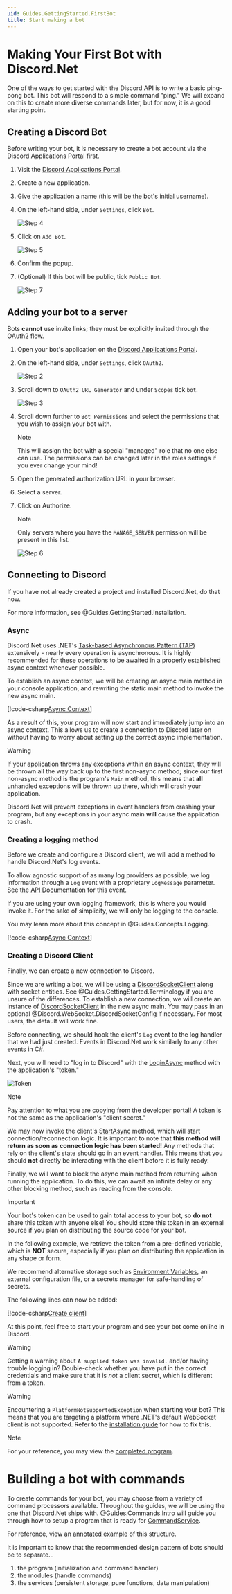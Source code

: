 ```yaml
---
uid: Guides.GettingStarted.FirstBot
title: Start making a bot
---
```


# Making Your First Bot with Discord.Net

One of the ways to get started with the Discord API is to write a
basic ping-pong bot. This bot will respond to a simple command "ping."
We will expand on this to create more diverse commands later, but for
now, it is a good starting point.

## Creating a Discord Bot

Before writing your bot, it is necessary to create a bot account via
the Discord Applications Portal first.

1. Visit the [Discord Applications Portal].
2. Create a new application.
3. Give the application a name (this will be the bot's initial username).
4. On the left-hand side, under `Settings`, click `Bot`.

    ![Step 4](images/intro-bot-settings.png)

5. Click on `Add Bot`.

    ![Step 5](images/intro-add-bot.png)

6. Confirm the popup.
7. (Optional) If this bot will be public, tick `Public Bot`.

    ![Step 7](images/intro-public-bot.png)

[Discord Applications Portal]: https://discordapp.com/developers/applications/

## Adding your bot to a server

Bots **cannot** use invite links; they must be explicitly invited
through the OAuth2 flow.

1. Open your bot's application on the [Discord Applications Portal].
2. On the left-hand side, under `Settings`, click `OAuth2`.

    ![Step 2](images/intro-oauth-settings.png)

3. Scroll down to `OAuth2 URL Generator` and under `Scopes` tick `bot`.

    ![Step 3](images/intro-scopes-bot.png)

4. Scroll down further to `Bot Permissions` and select the
 permissions that you wish to assign your bot with.

    > [!NOTE]
    > This will assign the bot with a special "managed" role that no
    > one else can use. The permissions can be changed later in the
    > roles settings if you ever change your mind!

5. Open the generated authorization URL in your browser.
6. Select a server.
7. Click on Authorize.

    > [!NOTE]
    > Only servers where you have the `MANAGE_SERVER` permission will be
    > present in this list.

    ![Step 6](images/intro-authorize.png)

## Connecting to Discord

If you have not already created a project and installed Discord.Net,
do that now.

For more information, see @Guides.GettingStarted.Installation.

### Async

Discord.Net uses .NET's [Task-based Asynchronous Pattern (TAP)]
extensively - nearly every operation is asynchronous. It is highly
recommended for these operations to be awaited in a
properly established async context whenever possible.

To establish an async context, we will be creating an async main method
in your console application, and rewriting the static main method to
invoke the new async main.

[!code-csharp[Async Context](samples/first-bot/async-context.cs)]

As a result of this, your program will now start and immediately
jump into an async context. This allows us to create a connection
to Discord later on without having to worry about setting up the
correct async implementation.

> [!WARNING]
> If your application throws any exceptions within an async context,
> they will be thrown all the way back up to the first non-async method;
> since our first non-async method is the program's `Main` method, this
> means that **all** unhandled exceptions will be thrown up there, which
> will crash your application.
>
> Discord.Net will prevent exceptions in event handlers from crashing
> your program, but any exceptions in your async main **will** cause
> the application to crash.

[Task-based Asynchronous Pattern (TAP)]: https://docs.microsoft.com/en-us/dotnet/articles/csharp/async

### Creating a logging method

Before we create and configure a Discord client, we will add a method
to handle Discord.Net's log events.

To allow agnostic support of as many log providers as possible, we
log information through a `Log` event with a proprietary `LogMessage`
parameter. See the [API Documentation] for this event.

If you are using your own logging framework, this is where you would
invoke it. For the sake of simplicity, we will only be logging to
the console.

You may learn more about this concept in @Guides.Concepts.Logging.

[!code-csharp[Async Context](samples/first-bot/logging.cs)]

[API Documentation]: xref:Discord.Rest.BaseDiscordClient.Log

### Creating a Discord Client

Finally, we can create a new connection to Discord.

Since we are writing a bot, we will be using a [DiscordSocketClient]
along with socket entities. See @Guides.GettingStarted.Terminology
if you are unsure of the differences. To establish a new connection,
we will create an instance of [DiscordSocketClient] in the new async
main. You may pass in an optional @Discord.WebSocket.DiscordSocketConfig
if necessary. For most users, the default will work fine.

Before connecting, we should hook the client's `Log` event to the
log handler that we had just created. Events in Discord.Net work
similarly to any other events in C#.

Next, you will need to "log in to Discord" with the [LoginAsync]
method with the application's "token."

![Token](images/intro-token.png)

> [!NOTE]
> Pay attention to what you are copying from the developer portal!
> A token is not the same as the application's "client secret."


We may now invoke the client's [StartAsync] method, which will
start connection/reconnection logic. It is important to note that
**this method will return as soon as connection logic has been started!**
Any methods that rely on the client's state should go in an event
handler. This means that you should **not** directly be interacting with
the client before it is fully ready.

Finally, we will want to block the async main method from returning
when running the application. To do this, we can await an infinite delay
or any other blocking method, such as reading from the console.

> [!IMPORTANT]
> Your bot's token can be used to gain total access to your bot, so
> **do not** share this token with anyone else! You should store this
> token in an external source if you plan on distributing
> the source code for your bot.
>
> In the following example, we retrieve the token from a pre-defined
> variable, which is **NOT** secure, especially if you plan on 
> distributing the application in any shape or form.
>
> We recommend alternative storage such as 
> [Environment Variables], an external configuration file, or a 
> secrets manager for safe-handling of secrets.
>
> [Environment Variables]: https://en.wikipedia.org/wiki/Environment_variable

The following lines can now be added:

[!code-csharp[Create client](samples/first-bot/client.cs)]

At this point, feel free to start your program and see your bot come
online in Discord.

> [!WARNING]
> Getting a warning about `A supplied token was invalid.` and/or
> having trouble logging in? Double-check whether you have put in
> the correct credentials and make sure that it is _not_ a client
> secret, which is different from a token.

> [!WARNING]
> Encountering a `PlatformNotSupportedException` when starting your bot?
> This means that you are targeting a platform where .NET's default
> WebSocket client is not supported. Refer to the [installation guide]
> for how to fix this.

> [!NOTE]
> For your reference, you may view the [completed program].

[DiscordSocketClient]: xref:Discord.WebSocket.DiscordSocketClient
[LoginAsync]: xref:Discord.Rest.BaseDiscordClient.LoginAsync*
[StartAsync]: xref:Discord.WebSocket.DiscordSocketClient.StartAsync*
[installation guide]: xref:Guides.GettingStarted.Installation
[completed program]: samples/first-bot/complete.cs

# Building a bot with commands

To create commands for your bot, you may choose from a variety of
command processors available. Throughout the guides, we will be using
the one that Discord.Net ships with. @Guides.Commands.Intro will
guide you through how to setup a program that is ready for
[CommandService].

For reference, view an [annotated example] of this structure.

[annotated example]: samples/first-bot/structure.cs

It is important to know that the recommended design pattern of bots
should be to separate...

1. the program (initialization and command handler)
2. the modules (handle commands)
3. the services (persistent storage, pure functions, data manipulation)

[CommandService]: xref:Discord.Commands.CommandService